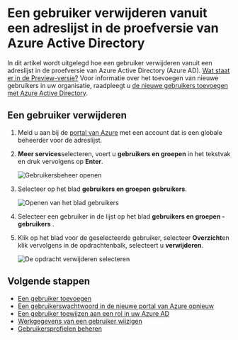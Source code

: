 <properties
    pageTitle="Een gebruiker verwijderen vanuit een adreslijst in de proefversie van Azure Active Directory | Microsoft Azure"
    description="Dit artikel wordt uitgelegd hoe u een gebruiker en alle bijbehorende gegevens verwijderen van Azure Active Directory"
    services="active-directory"
    documentationCenter=""
    authors="curtand"
    manager="femila"
    editor=""/>

<tags
    ms.service="active-directory"
    ms.workload="identity"
    ms.tgt_pltfrm="na"
    ms.devlang="na"
    ms.topic="article"
    ms.date="09/12/2016"
    ms.author="curtand"/>

# <a name="delete-a-user-from-a-directory-in-azure-active-directory-preview"></a>Een gebruiker verwijderen vanuit een adreslijst in de proefversie van Azure Active Directory

In dit artikel wordt uitgelegd hoe een gebruiker verwijderen vanuit een adreslijst in de proefversie van Azure Active Directory (Azure AD). [Wat staat er in de Preview-versie?](active-directory-preview-explainer.md) Voor informatie over het toevoegen van nieuwe gebruikers in uw organisatie, raadpleegt u [de nieuwe gebruikers toevoegen met Azure Active Directory](active-directory-users-create-azure-portal.md).

## <a name="delete-a-user"></a>Een gebruiker verwijderen

1.  Meld u aan bij de [portal van Azure](https://portal.azure.com) met een account dat is een globale beheerder voor de adreslijst.

2.  **Meer services**selecteren, voert u **gebruikers en groepen** in het tekstvak en druk vervolgens op **Enter**.

    ![Gebruikersbeheer openen](./media/active-directory-users-delete-user-azure-portal/create-users-user-management.png)

3.  Selecteer op het blad **gebruikers en groepen** **gebruikers**.

    ![Openen van het blad gebruikers](./media/active-directory-users-delete-user-azure-portal/create-users-open-users-blade.png)

4. Selecteer een gebruiker in de lijst op het blad **gebruikers en groepen - gebruikers** .

5. Klik op het blad voor de geselecteerde gebruiker, selecteer **Overzicht**en klik vervolgens in de opdrachtenbalk, selecteert u **verwijderen**.

    ![De opdracht verwijderen selecteren](./media/active-directory-users-delete-user-azure-portal/create-users-delete-command.png)


## <a name="whats-next"></a>Volgende stappen

- [Een gebruiker toevoegen](active-directory-users-create-azure-portal.md)
- [Een gebruikerswachtwoord in de nieuwe portal van Azure opnieuw](active-directory-users-reset-password-azure-portal.md)
- [Een gebruiker toewijzen aan een rol in uw Azure AD](active-directory-users-assign-role-azure-portal.md)
- [Werkgegevens van een gebruiker wijzigen](active-directory-users-work-info-azure-portal.md)
- [Gebruikersprofielen beheren](active-directory-users-profile-azure-portal.md)
